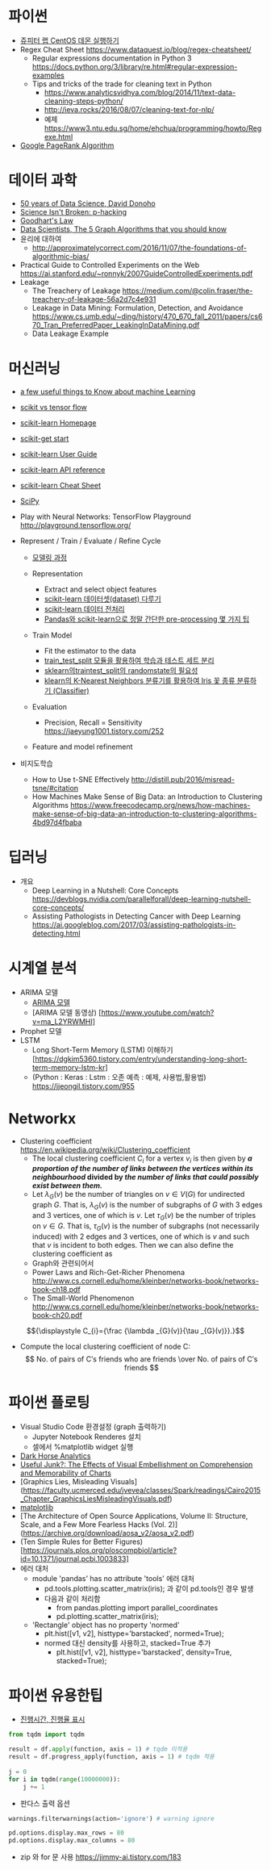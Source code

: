 
# 파이썬
* [쥬피터 랩 CentOS 데몬 실행하기](https://nomad-programmer.tistory.com/26)
* Regex Cheat Sheet https://www.dataquest.io/blog/regex-cheatsheet/
  * Regular expressions documentation in Python 3 https://docs.python.org/3/library/re.html#regular-expression-examples
  * Tips and tricks of the trade for cleaning text in Python 
    * https://www.analyticsvidhya.com/blog/2014/11/text-data-cleaning-steps-python/
    * http://ieva.rocks/2016/08/07/cleaning-text-for-nlp/
    * 예제  https://www3.ntu.edu.sg/home/ehchua/programming/howto/Regexe.html
* [ Google PageRank Algorithm](http://infolab.stanford.edu/~backrub/google.html)
# 데이터 과학
* [50 years of Data Science, David Donoho](http://courses.csail.mit.edu/18.337/2015/docs/50YearsDataScience.pdf)
* [Science Isn't Broken: p-hacking](http://fivethirtyeight.com/features/science-isnt-broken/)
* [Goodhart's Law](https://dataskeptic.com/blog/episodes/2016/goodharts-law)
* [Data Scientists, The 5 Graph Algorithms that you should know](https://towardsdatascience.com/data-scientists-the-five-graph-algorithms-that-you-should-know-30f454fa5513)
* 윤리에 대하여
  * http://approximatelycorrect.com/2016/11/07/the-foundations-of-algorithmic-bias/
* Practical Guide to Controlled Experiments on the Web https://ai.stanford.edu/~ronnyk/2007GuideControlledExperiments.pdf
*  Leakage
   * The Treachery of Leakage https://medium.com/@colin.fraser/the-treachery-of-leakage-56a2d7c4e931
   * Leakage in Data Mining: Formulation, Detection, and Avoidance https://www.cs.umb.edu/~ding/history/470_670_fall_2011/papers/cs670_Tran_PreferredPaper_LeakingInDataMining.pdf
   * Data Leakage Example 

# 머신러닝
* [a few useful things to Know about machine Learning](https://homes.cs.washington.edu/~pedrod/papers/cacm12.pdf)
* [scikit vs tensor flow](https://stackoverflow.com/questions/61233004/whats-the-difference-between-scikit-learn-and-tensorflow-is-it-possible-to-use)
* [scikit-learn Homepage](http://scikit-learn.org/)
* [scikit-get start](https://scikit-learn.org/stable/getting_started.html#)
* [scikit-learn User Guide](http://scikit-learn.org/stable/user_guide.html)
* [scikit-learn API reference](http://scikit-learn.org/stable/modules/classes.html)
* [scikit-learn Cheat Sheet](https://s3.amazonaws.com/assets.datacamp.com/blog_assets/Scikit_Learn_Cheat_Sheet_Python.pdf)
* [SciPy](http://www.scipy.org)
* Play with Neural Networks: TensorFlow Playground  http://playground.tensorflow.org/
* Represent / Train / Evaluate / Refine Cycle
  * [모델링 과정](https://bigdaheta.tistory.com/54)
  * Representation
    * Extract and select object features
    * [scikit-learn 데이터셋(dataset) 다루기](https://teddylee777.github.io/scikit-learn/scikit-learn-dataset)
    * [scikit-learn 데이터 전처리](https://teddylee777.github.io/scikit-learn/scikit-learn-preprocessing)
    * [Pandas와 scikit-learn으로 정말 간단한 pre-processing 몇 가지 팁](https://teddylee777.github.io/scikit-learn/sklearn%EC%99%80-pandas%EB%A5%BC-%ED%99%9C%EC%9A%A9%ED%95%9C-%EA%B0%84%EB%8B%A8-%EB%8D%B0%EC%9D%B4%ED%84%B0%EB%B6%84%EC%84%9D)
    
  * Train Model 
    * Fit the estimator to the data
    * [train_test_split 모듈을 활용하여 학습과 테스트 세트 분리](https://teddylee777.github.io/scikit-learn/train-test-split)
    * [sklearn의traintest_split의 randomstate의 필요성](https://intrepidgeeks.com/tutorial/init-state-split)
    * [klearn의 K-Nearest Neighbors 분류기를 활용하여 Iris 꽃 종류 분류하기 (Classifier)](https://teddylee777.github.io/scikit-learn/KNeighborsClassifier%EB%A5%BC-%ED%99%9C%EC%9A%A9%ED%95%9C-%EB%B6%84%EB%A5%98%EA%B8%B0-%EC%A0%81%EC%9A%A9%ED%95%98%EA%B8%B0)
  * Evaluation
    * Precision, Recall = Sensitivity https://jaeyung1001.tistory.com/252
  * Feature and model refinement

* 비지도학습
  *  How to Use t-SNE Effectively http://distill.pub/2016/misread-tsne/#citation
  *  How Machines Make Sense of Big Data: an Introduction to Clustering Algorithms https://www.freecodecamp.org/news/how-machines-make-sense-of-big-data-an-introduction-to-clustering-algorithms-4bd97d4fbaba
  
# 딥러닝
  * 개요
    * Deep Learning in a Nutshell: Core Concepts https://devblogs.nvidia.com/parallelforall/deep-learning-nutshell-core-concepts/
    * Assisting Pathologists in Detecting Cancer with Deep Learning  https://ai.googleblog.com/2017/03/assisting-pathologists-in-detecting.html
# 시계열 분석
* ARIMA 모델
  * [ARIMA 모델](https://velog.io/@sjina0722/시계열분석-ARIMA-모델)
  * [ARIMA 모델 동영상) [https://www.youtube.com/watch?v=ma_L2YRWMHI]
* Prophet 모델
* LSTM
  * Long Short-Term Memory (LSTM) 이해하기 [https://dgkim5360.tistory.com/entry/understanding-long-short-term-memory-lstm-kr]
  * (Python : Keras : Lstm : 오존 예측 : 예제, 사용법,활용법) https://jjeongil.tistory.com/955

# Networkx 
* Clustering coefficient https://en.wikipedia.org/wiki/Clustering_coefficient
  * The local clustering coefficient $C_i$ for a vertex $v_i$ is then given by  ***a proportion of the number of links between the vertices within its neighbourhood* divided by *the number of links that could possibly exist between them.***
  * Let ${\displaystyle \lambda _{G}(v)}$ be the number of triangles on ${\displaystyle v\in V(G)}$ for undirected graph ${\displaystyle G}$. That is, ${\displaystyle \lambda _{G}(v)}$ is the number of subgraphs of ${\displaystyle G}$ with 3 edges and 3 vertices, one of which is ${\displaystyle v}$. Let ${\displaystyle \tau _{G}(v)}$ be the number of triples on ${\displaystyle v\in G}$. That is, ${\displaystyle \tau _{G}(v)}$ is the number of subgraphs (not necessarily induced) with 2 edges and 3 vertices, one of which is ${\displaystyle v}$ and such that ${\displaystyle v}$ is incident to both edges. Then we can also define the clustering coefficient as
  * Graph와 관련되어서
   * Power Laws and Rich-Get-Richer Phenomena http://www.cs.cornell.edu/home/kleinber/networks-book/networks-book-ch18.pdf
   * The Small-World Phenomenon http://www.cs.cornell.edu/home/kleinber/networks-book/networks-book-ch20.pdf

$${\displaystyle C_{i}={\frac {\lambda _{G}(v)}{\tau _{G}(v)}}.}$$

* Compute the local clustering coefficient of node C:
  $$ No. of pairs of Cʹs friends who are friends \over No. of pairs of Cʹs friends $$

# 파이썬 플로팅
* Visual Studio Code 환경설정 (graph 출력하기)
  * Jupyter Notebook Renderes 설치
  * 셀에서 %matplotlib widget 실행
* [Dark Horse Analytics](http://www.darkhorseanalytics.com/)
* [Useful Junk?: The Effects of Visual Embellishment on Comprehension and Memorability of Charts](http://www.stat.columbia.edu/~gelman/communication/Bateman2010.pdf)
* [Graphics Lies, Misleading Visuals] (https://faculty.ucmerced.edu/jvevea/classes/Spark/readings/Cairo2015_Chapter_GraphicsLiesMisleadingVisuals.pdf)
* [matplotlib](http://www.aosabook.org/en/matplotlib.html)
* [The Architecture of Open Source Applications, Volume II: Structure, Scale, and a Few More Fearless Hacks (Vol. 2)] (https://archive.org/download/aosa_v2/aosa_v2.pdf)
* (Ten Simple Rules for Better Figures)[https://journals.plos.org/ploscompbiol/article?id=10.1371/journal.pcbi.1003833]
* 에러 대처
  * module 'pandas' has no attribute 'tools' 에러 대처
    * pd.tools.plotting.scatter_matrix(iris); 과 같이 pd.tools인 경우 발생
    * 다음과 같이 처리함
      * from pandas.plotting import parallel_coordinates
      * pd.plotting.scatter_matrix(iris);
  * 'Rectangle' object has no property 'normed'
    * plt.hist([v1, v2], histtype='barstacked', normed=True);
    * normed 대신 density를 사용하고, stacked=True 추가
      * plt.hist([v1, v2], histtype='barstacked', density=True, stacked=True);
# 파이썬 유용한팁
* [진행시간, 진행율 표시](https://jimmy-ai.tistory.com/13)
```python
from tqdm import tqdm

result = df.apply(function, axis = 1) # tqdm 미적용
result = df.progress_apply(function, axis = 1) # tqdm 적용
 
j = 0
for i in tqdm(range(10000000)):
    j += 1
```
* 판다스 출력 옵션
```python
warnings.filterwarnings(action='ignore') # warning ignore 

pd.options.display.max_rows = 80
pd.options.display.max_columns = 80
```
* zip 와 for 문 사용 https://jimmy-ai.tistory.com/183

